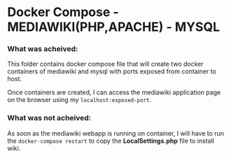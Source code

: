 # Docker Compose - MEDIAWIKI(PHP,APACHE) - MYSQL

### What was acheived:

This folder contains docker compose file that will create two docker containers of mediawiki and mysql with ports exposed from container to host.

Once containers are created, I can access the mediawiki application page on the browser using my `localhost:exposed-port`.

### What was not acheived:

As soon as the mediawiki webapp is running on container, I will have to run the `docker-compose restart` to copy the **LocalSettings.php** file to install wiki.